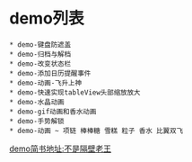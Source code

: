 
# demo列表
    * demo-键盘防遮盖
    * demo-归档与解档
    * demo-改变状态栏
    * demo-添加日历提醒事件
    * demo-动画-飞升上神
    * demo-快速实现tableView头部缩放放大
    * demo-水晶动画
    * demo-gif动画和香水动画
    * demo-手势解锁
    * demo-动画 ~ 项链 棒棒糖 雪糕 粒子 香水 比翼双飞

[demo简书地址:不是隔壁老王](http://www.jianshu.com/u/eaf33d493a1d)
        


